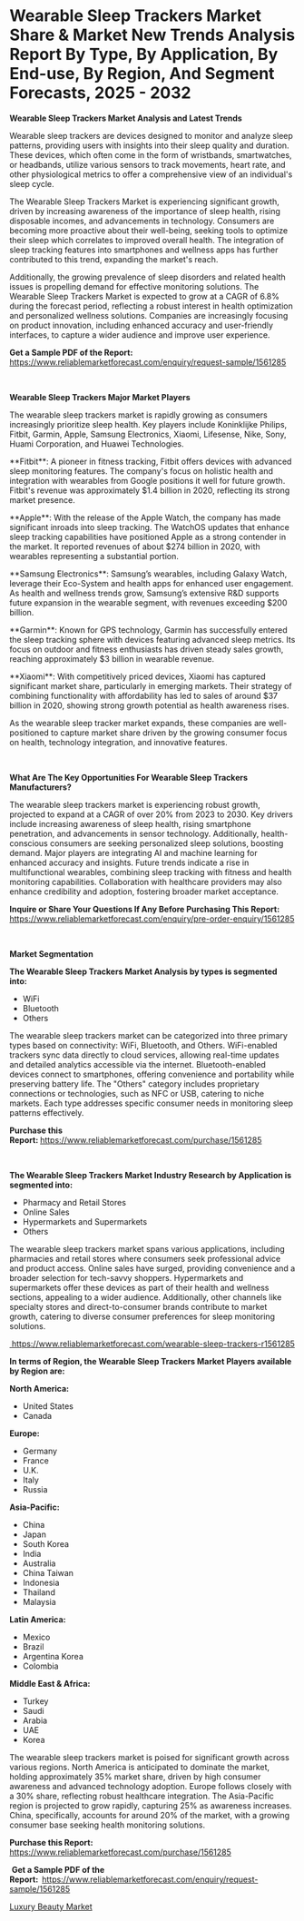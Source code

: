 <p><h1>Wearable Sleep Trackers Market Share & Market New Trends Analysis Report By Type, By Application, By End-use, By Region, And Segment Forecasts, 2025 - 2032</h1></p><p><strong>Wearable Sleep Trackers Market Analysis and Latest Trends</strong></p>
<p><p>Wearable sleep trackers are devices designed to monitor and analyze sleep patterns, providing users with insights into their sleep quality and duration. These devices, which often come in the form of wristbands, smartwatches, or headbands, utilize various sensors to track movements, heart rate, and other physiological metrics to offer a comprehensive view of an individual's sleep cycle.</p><p>The Wearable Sleep Trackers Market is experiencing significant growth, driven by increasing awareness of the importance of sleep health, rising disposable incomes, and advancements in technology. Consumers are becoming more proactive about their well-being, seeking tools to optimize their sleep which correlates to improved overall health. The integration of sleep tracking features into smartphones and wellness apps has further contributed to this trend, expanding the market's reach.</p><p>Additionally, the growing prevalence of sleep disorders and related health issues is propelling demand for effective monitoring solutions. The Wearable Sleep Trackers Market is expected to grow at a CAGR of 6.8% during the forecast period, reflecting a robust interest in health optimization and personalized wellness solutions. Companies are increasingly focusing on product innovation, including enhanced accuracy and user-friendly interfaces, to capture a wider audience and improve user experience.</p></p>
<p><strong>Get a Sample PDF of the Report:&nbsp;</strong> <a href="https://www.reliablemarketforecast.com/enquiry/request-sample/1561285?utm_campaign=1885&utm_medium=2&utm_source=Github&utm_content=ia&utm_term=05022025&utm_id=wearable-sleep-trackers">https://www.reliablemarketforecast.com/enquiry/request-sample/1561285</a></p>
<p>&nbsp;</p>
<p><strong>Wearable Sleep Trackers Major Market Players</strong></p>
<p><p>The wearable sleep trackers market is rapidly growing as consumers increasingly prioritize sleep health. Key players include Koninklijke Philips, Fitbit, Garmin, Apple, Samsung Electronics, Xiaomi, Lifesense, Nike, Sony, Huami Corporation, and Huawei Technologies.</p><p>**Fitbit**: A pioneer in fitness tracking, Fitbit offers devices with advanced sleep monitoring features. The company's focus on holistic health and integration with wearables from Google positions it well for future growth. Fitbit's revenue was approximately $1.4 billion in 2020, reflecting its strong market presence.</p><p>**Apple**: With the release of the Apple Watch, the company has made significant inroads into sleep tracking. The WatchOS updates that enhance sleep tracking capabilities have positioned Apple as a strong contender in the market. It reported revenues of about $274 billion in 2020, with wearables representing a substantial portion.</p><p>**Samsung Electronics**: Samsung’s wearables, including Galaxy Watch, leverage their Eco-System and health apps for enhanced user engagement. As health and wellness trends grow, Samsung’s extensive R&D supports future expansion in the wearable segment, with revenues exceeding $200 billion.</p><p>**Garmin**: Known for GPS technology, Garmin has successfully entered the sleep tracking sphere with devices featuring advanced sleep metrics. Its focus on outdoor and fitness enthusiasts has driven steady sales growth, reaching approximately $3 billion in wearable revenue.</p><p>**Xiaomi**: With competitively priced devices, Xiaomi has captured significant market share, particularly in emerging markets. Their strategy of combining functionality with affordability has led to sales of around $37 billion in 2020, showing strong growth potential as health awareness rises.</p><p>As the wearable sleep tracker market expands, these companies are well-positioned to capture market share driven by the growing consumer focus on health, technology integration, and innovative features.</p></p>
<p>&nbsp;</p>
<p><strong>What Are The Key Opportunities For Wearable Sleep Trackers Manufacturers?</strong></p>
<p><p>The wearable sleep trackers market is experiencing robust growth, projected to expand at a CAGR of over 20% from 2023 to 2030. Key drivers include increasing awareness of sleep health, rising smartphone penetration, and advancements in sensor technology. Additionally, health-conscious consumers are seeking personalized sleep solutions, boosting demand. Major players are integrating AI and machine learning for enhanced accuracy and insights. Future trends indicate a rise in multifunctional wearables, combining sleep tracking with fitness and health monitoring capabilities. Collaboration with healthcare providers may also enhance credibility and adoption, fostering broader market acceptance.</p></p>
<p><strong>Inquire or Share Your Questions If Any Before Purchasing This Report:</strong> <a href="https://www.reliablemarketforecast.com/enquiry/pre-order-enquiry/1561285?utm_campaign=1885&utm_medium=2&utm_source=Github&utm_content=ia&utm_term=05022025&utm_id=wearable-sleep-trackers">https://www.reliablemarketforecast.com/enquiry/pre-order-enquiry/1561285</a></p>
<p>&nbsp;</p>
<p><strong>Market Segmentation</strong></p>
<p><strong>The Wearable Sleep Trackers Market Analysis by types is segmented into:</strong></p>
<p><ul><li>WiFi</li><li>Bluetooth</li><li>Others</li></ul></p>
<p><p>The wearable sleep trackers market can be categorized into three primary types based on connectivity: WiFi, Bluetooth, and Others. WiFi-enabled trackers sync data directly to cloud services, allowing real-time updates and detailed analytics accessible via the internet. Bluetooth-enabled devices connect to smartphones, offering convenience and portability while preserving battery life. The "Others" category includes proprietary connections or technologies, such as NFC or USB, catering to niche markets. Each type addresses specific consumer needs in monitoring sleep patterns effectively.</p></p>
<p><strong>Purchase this Report:&nbsp;</strong><a href="https://www.reliablemarketforecast.com/purchase/1561285?utm_campaign=1885&utm_medium=2&utm_source=Github&utm_content=ia&utm_term=05022025&utm_id=wearable-sleep-trackers">https://www.reliablemarketforecast.com/purchase/1561285</a></p>
<p>&nbsp;</p>
<p><strong>The Wearable Sleep Trackers Market Industry Research by Application is segmented into:</strong></p>
<p><ul><li>Pharmacy and Retail Stores</li><li>Online Sales</li><li>Hypermarkets and Supermarkets</li><li>Others</li></ul></p>
<p><p>The wearable sleep trackers market spans various applications, including pharmacies and retail stores where consumers seek professional advice and product access. Online sales have surged, providing convenience and a broader selection for tech-savvy shoppers. Hypermarkets and supermarkets offer these devices as part of their health and wellness sections, appealing to a wider audience. Additionally, other channels like specialty stores and direct-to-consumer brands contribute to market growth, catering to diverse consumer preferences for sleep monitoring solutions.</p></p>
<p><a href="https://www.reliablemarketforecast.com/wearable-sleep-trackers-r1561285?utm_campaign=1885&utm_medium=2&utm_source=Github&utm_content=ia&utm_term=05022025&utm_id=wearable-sleep-trackers">&nbsp;https://www.reliablemarketforecast.com/wearable-sleep-trackers-r1561285</a></p>
<p><strong>In terms of Region, the Wearable Sleep Trackers Market Players available by Region are:</strong></p>
<p>
    <p> <strong> North America: </strong>
        <ul>
            <li>United States</li>
            <li>Canada</li>
        </ul>
        </p> 
    <p> <strong> Europe: </strong>
        <ul>
            <li>Germany</li>
            <li>France</li>
            <li>U.K.</li>
            <li>Italy</li>
            <li>Russia</li>
        </ul>
        </p> 
    <p> <strong> Asia-Pacific: </strong>
        <ul>
            <li>China</li>
            <li>Japan</li>
            <li>South Korea</li>
            <li>India</li>
            <li>Australia</li>
            <li>China Taiwan</li>
            <li>Indonesia</li>
            <li>Thailand</li>
            <li>Malaysia</li>
        </ul>
        </p> 
    <p> <strong> Latin America: </strong>
        <ul>
            <li>Mexico</li>
            <li>Brazil</li>
            <li>Argentina Korea</li>
            <li>Colombia</li>
        </ul>
        </p> 
    <p> <strong> Middle East & Africa: </strong>
        <ul>
            <li>Turkey</li>
            <li>Saudi</li>
            <li>Arabia</li>
            <li>UAE</li>
            <li>Korea</li>
        </ul>
    </p>
    </p>
<p><p>The wearable sleep trackers market is poised for significant growth across various regions. North America is anticipated to dominate the market, holding approximately 35% market share, driven by high consumer awareness and advanced technology adoption. Europe follows closely with a 30% share, reflecting robust healthcare integration. The Asia-Pacific region is projected to grow rapidly, capturing 25% as awareness increases. China, specifically, accounts for around 20% of the market, with a growing consumer base seeking health monitoring solutions.</p></p>
<p><strong>Purchase this Report: </strong><a href="https://www.reliablemarketforecast.com/purchase/1561285?utm_campaign=1885&utm_medium=2&utm_source=Github&utm_content=ia&utm_term=05022025&utm_id=wearable-sleep-trackers">https://www.reliablemarketforecast.com/purchase/1561285</a></p>
<p>&nbsp;<strong>Get a Sample PDF of the Report:&nbsp;&nbsp;</strong><a href="https://www.reliablemarketforecast.com/enquiry/request-sample/1561285?utm_campaign=1885&utm_medium=2&utm_source=Github&utm_content=ia&utm_term=05022025&utm_id=wearable-sleep-trackers">https://www.reliablemarketforecast.com/enquiry/request-sample/1561285</a></p>
<p><strong></strong></p>
<p><p><a href="https://github.com/sofayahoo2023/Market-Research-Report-List-6/blob/main/luxury-beauty-market.md?utm_campaign=1885&utm_medium=2&utm_source=Github&utm_content=ia&utm_term=05022025&utm_id=wearable-sleep-trackers">Luxury Beauty Market</a></p></p>